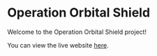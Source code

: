 # Operation Orbital Shield

Welcome to the Operation Orbital Shield project! 

You can view the live website [here](https://dm4rt.github.io/Operation-Orbital-Shield/).
